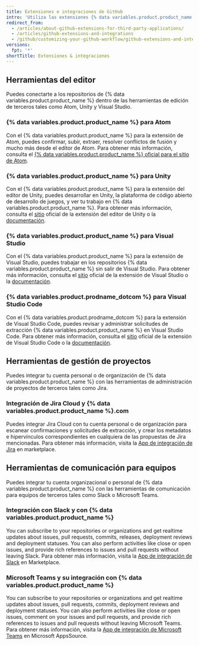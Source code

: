 ```yaml
---
title: Extensiones e integraciones de GitHub
intro: 'Utiliza las extensiones {% data variables.product.product_name %} para trabajar sin inconvenientes en los repositorios {% data variables.product.product_name %} dentro de las aplicaciones de terceros.'
redirect_from:
  - /articles/about-github-extensions-for-third-party-applications/
  - /articles/github-extensions-and-integrations
  - /github/customizing-your-github-workflow/github-extensions-and-integrations
versions:
  fpt: '*'
shortTitle: Extensiones & integraciones
---
```


## Herramientas del editor

Puedes conectarte a los repositorios de {% data variables.product.product_name %} dentro de las herramientas de edición de terceros tales como Atom, Unity y Visual Studio.

### {% data variables.product.product_name %} para Atom

Con el {% data variables.product.product_name %} para la extensión de Atom, puedes confirmar, subir, extraer, resolver conflictos de fusión y mucho más desde el editor de Atom. Para obtener más información, consulta el [{% data variables.product.product_name %} oficial para el sitio de Atom](https://github.atom.io/).

### {% data variables.product.product_name %} para Unity

Con el {% data variables.product.product_name %} para la extensión del editor de Unity, puedes desarrollar en Unity, la plataforma de código abierto de desarrollo de juegos, y ver tu trabajo en {% data variables.product.product_name %}. Para obtener más información, consulta el [sitio](https://unity.github.com/) oficial de la extensión del editor de Unity o la [documentación](https://github.com/github-for-unity/Unity/tree/master/docs).

### {% data variables.product.product_name %} para Visual Studio

Con el {% data variables.product.product_name %} para la extensión de Visual Studio, puedes trabajar en los repositorios {% data variables.product.product_name %} sin salir de Visual Studio. Para obtener más información, consulta el [sitio](https://visualstudio.github.com/) oficial de la extensión de Visual Studio o la [documentación](https://github.com/github/VisualStudio/tree/master/docs).

### {% data variables.product.prodname_dotcom %} para Visual Studio Code

Con el {% data variables.product.prodname_dotcom %} para la extensión de Visual Studio Code, puedes revisar y administrar solicitudes de extracción {% data variables.product.product_name %} en Visual Studio Code. Para obtener más información, consulta el [sitio](https://vscode.github.com/) oficial de la extensión de Visual Studio Code o la [documentación](https://github.com/Microsoft/vscode-pull-request-github).

## Herramientas de gestión de proyectos

Puedes integrar tu cuenta personal o de organización de {% data variables.product.product_name %} con las herramientas de administración de proyectos de terceros tales como Jira.

### Integración de Jira Cloud y {% data variables.product.product_name %}.com

Puedes integrar Jira Cloud con tu cuenta personal o de organización para escanear confirmaciones y solicitudes de extracción, y crear los metadatos e hipervínculos correspondientes en cualquiera de las propuestas de Jira mencionadas. Para obtener más información, visita la [App de integración de Jira](https://github.com/marketplace/jira-software-github) en marketplace.

## Herramientas de comunicación para equipos

Puedes integrar tu cuenta organizacional o personal de {% data variables.product.product_name %} con las herramientas de comunicación para equipos de terceros tales como Slack o Microsoft Teams.

### Integración con Slack y con {% data variables.product.product_name %}

You can subscribe to your repositories or organizations and get realtime updates about issues, pull requests, commits, releases, deployment reviews and deployment statuses. You can also perform activities like close or open issues, and provide rich references to issues and pull requests without leaving Slack. Para obtener más información, visita la [App de integración de Slack](https://github.com/marketplace/slack-github) en Marketplace.

### Microsoft Teams y su integración con {% data variables.product.product_name %}

You can subscribe to your repositories or organizations and get realtime updates about issues, pull requests, commits, deployment reviews and deployment statuses. You can also perform activities like close or open issues, comment on your issues and pull requests, and provide rich references to issues and pull requests without leaving Microsoft Teams. Para obtener más información, visita la [App de integración de Microsoft Teams](https://appsource.microsoft.com/en-us/product/office/WA200002077) en Microsoft AppsSource.
